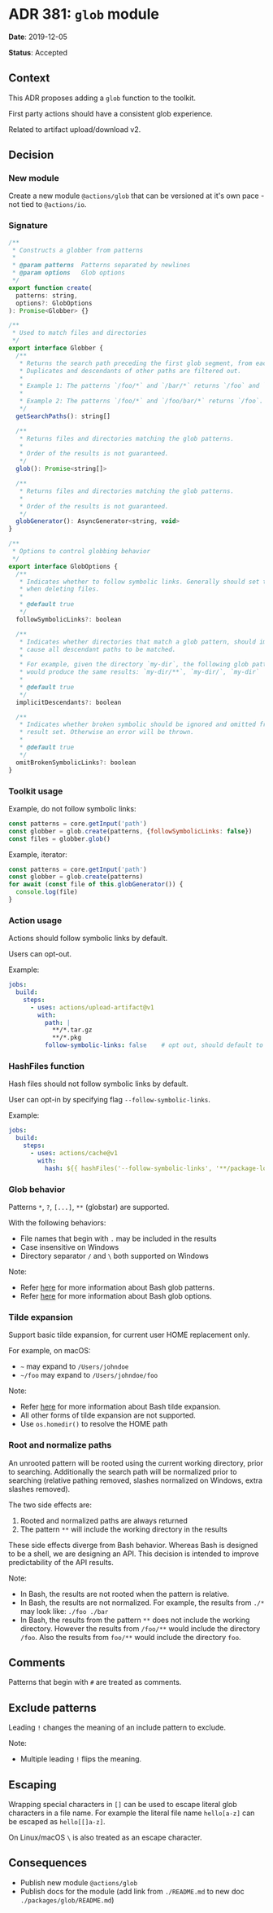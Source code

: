 # ADR 381: `glob` module

**Date**: 2019-12-05

**Status**: Accepted

## Context

This ADR proposes adding a `glob` function to the toolkit.

First party actions should have a consistent glob experience.

Related to artifact upload/download v2.

## Decision

### New module

Create a new module `@actions/glob` that can be versioned at it's own pace - not tied to `@actions/io`.

### Signature

```js
/**
 * Constructs a globber from patterns
 *
 * @param patterns  Patterns separated by newlines
 * @param options   Glob options
 */
export function create(
  patterns: string,
  options?: GlobOptions
): Promise<Globber> {}

/**
 * Used to match files and directories
 */
export interface Globber {
  /**
   * Returns the search path preceding the first glob segment, from each pattern.
   * Duplicates and descendants of other paths are filtered out.
   *
   * Example 1: The patterns `/foo/*` and `/bar/*` returns `/foo` and `/bar`.
   *
   * Example 2: The patterns `/foo/*` and `/foo/bar/*` returns `/foo`.
   */
  getSearchPaths(): string[]

  /**
   * Returns files and directories matching the glob patterns.
   *
   * Order of the results is not guaranteed.
   */
  glob(): Promise<string[]>

  /**
   * Returns files and directories matching the glob patterns.
   *
   * Order of the results is not guaranteed.
   */
  globGenerator(): AsyncGenerator<string, void>
}

/**
 * Options to control globbing behavior
 */
export interface GlobOptions {
  /**
   * Indicates whether to follow symbolic links. Generally should set to false
   * when deleting files.
   *
   * @default true
   */
  followSymbolicLinks?: boolean

  /**
   * Indicates whether directories that match a glob pattern, should implicitly
   * cause all descendant paths to be matched.
   *
   * For example, given the directory `my-dir`, the following glob patterns
   * would produce the same results: `my-dir/**`, `my-dir/`, `my-dir`
   *
   * @default true
   */
  implicitDescendants?: boolean

  /**
   * Indicates whether broken symbolic should be ignored and omitted from the
   * result set. Otherwise an error will be thrown.
   *
   * @default true
   */
  omitBrokenSymbolicLinks?: boolean
}
```

### Toolkit usage

Example, do not follow symbolic links:

```js
const patterns = core.getInput('path')
const globber = glob.create(patterns, {followSymbolicLinks: false})
const files = globber.glob()
```

Example, iterator:

```js
const patterns = core.getInput('path')
const globber = glob.create(patterns)
for await (const file of this.globGenerator()) {
  console.log(file)
}
```

### Action usage

Actions should follow symbolic links by default.

Users can opt-out.

Example:

```yaml
jobs:
  build:
    steps:
      - uses: actions/upload-artifact@v1
        with:
          path: |
            **/*.tar.gz
            **/*.pkg
          follow-symbolic-links: false    # opt out, should default to true
```

### HashFiles function

Hash files should not follow symbolic links by default.

User can opt-in by specifying flag `--follow-symbolic-links`.

Example:

```yaml
jobs:
  build:
    steps:
      - uses: actions/cache@v1
        with:
          hash: ${{ hashFiles('--follow-symbolic-links', '**/package-lock.json') }}
```

### Glob behavior

Patterns `*`, `?`, `[...]`, `**` (globstar) are supported.

With the following behaviors:

- File names that begin with `.` may be included in the results
- Case insensitive on Windows
- Directory separator `/` and `\` both supported on Windows

Note:
- Refer [here](https://www.gnu.org/software/bash/manual/html_node/Pattern-Matching.html#Pattern-Matching) for more information about Bash glob patterns.
- Refer [here](https://www.gnu.org/software/bash/manual/html_node/The-Shopt-Builtin.html) for more information about Bash glob options.

### Tilde expansion

Support basic tilde expansion, for current user HOME replacement only.

For example, on macOS:
- `~` may expand to `/Users/johndoe`
- `~/foo` may expand to `/Users/johndoe/foo`

Note:
- Refer [here](https://www.gnu.org/software/bash/manual/html_node/Tilde-Expansion.html) for more information about Bash tilde expansion.
- All other forms of tilde expansion are not supported.
- Use `os.homedir()` to resolve the HOME path

### Root and normalize paths

An unrooted pattern will be rooted using the current working directory, prior to searching. Additionally the search path will be normalized prior to searching (relative pathing removed, slashes normalized on Windows, extra slashes removed).

The two side effects are:
1. Rooted and normalized paths are always returned
2. The pattern `**` will include the working directory in the results

These side effects diverge from Bash behavior. Whereas Bash is designed to be a shell, we are designing an API. This decision is intended to improve predictability of the API results.

Note:
- In Bash, the results are not rooted when the pattern is relative.
- In Bash, the results are not normalized. For example, the results from `./*` may look like: `./foo ./bar`
- In Bash, the results from the pattern `**` does not include the working directory. However the results from `/foo/**` would include the directory `/foo`. Also the results from `foo/**` would include the directory `foo`.

## Comments

Patterns that begin with `#` are treated as comments.

## Exclude patterns

Leading `!` changes the meaning of an include pattern to exclude.

Note:
- Multiple leading `!` flips the meaning.

## Escaping

Wrapping special characters in `[]` can be used to escape literal glob characters in a file name. For example the literal file name `hello[a-z]` can be escaped as `hello[[]a-z]`.

On Linux/macOS `\` is also treated as an escape character.

## Consequences

- Publish new module `@actions/glob`
- Publish docs for the module (add link from `./README.md` to new doc `./packages/glob/README.md`)